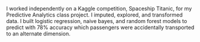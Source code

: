 I worked independently on a Kaggle competition, Spaceship Titanic, for my Predictive Analytics class project. I imputed, explored, and transformed data. 
I built logistic regression, naive bayes, and random forest models to predict with 78% accuracy which passengers were accidentally transported to an 
alternate dimension. 
